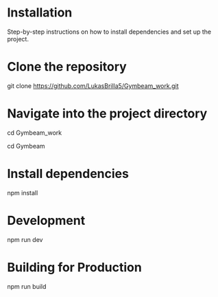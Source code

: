 # Installation

Step-by-step instructions on how to install dependencies and set up the project.
# Clone the repository
git clone https://github.com/LukasBrilla5/Gymbeam_work.git

# Navigate into the project directory
cd Gymbeam_work

cd Gymbeam

# Install dependencies
npm install

# Development
npm run dev

# Building for Production
npm run build
